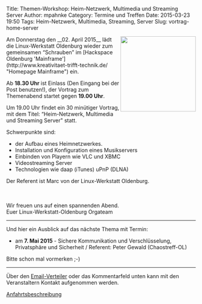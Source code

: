 Title: Themen-Workshop: Heim-Netzwerk, Multimedia und Streaming Server
Author: mpahnke
Category: Termine und Treffen
Date: 2015-03-23 19:50
Tags: Heim-Netzwerk, Multimedia, Streaming, Server
Slug: vortrag-home-server


<img src="/images/hardware_wird_gestellt.JPG" width="200px" align="right" />
Am Donnerstag den __02. April 2015__ lädt die Linux-Werkstatt Oldenburg wieder zum gemeinsamen 
“Schrauben” im [Hackspace Oldenburg 'Mainframe'](http://www.kreativitaet-trifft-technik.de/ "Homepage Mainframe") ein.

Ab __18.30 Uhr__ ist Einlass (Den Eingang bei der Post benutzen!), der Vortrag zum Themenabend startet gegen __19.00 Uhr__. 

Um 19.00 Uhr findet ein 30 minütiger Vortrag, mit 
dem Titel: “Heim-Netzwerk, Multimedia und Streaming Server" statt.

Schwerpunkte sind:

 * der Aufbau eines Heimnetzwerkes.
 * Installation und Konfiguration eines Musikservers
 * Einbinden von Playern wie VLC und XBMC
 * Videostreaming Server
 * Technologien wie daap (iTunes) uPnP (DLNA) 

Der Referent ist Marc von der Linux-Werkstatt Oldenburg.
<br>
<br>
<br>

  Wir freuen uns auf einen spannenden Abend.
<br>
Euer Linux-Werkstatt-Oldenburg Orgateam

---
 
Und hier ein Ausblick auf das nächste Thema mit Termin:
 
* am __7. Mai 2015__ - Sichere Kommunikation und Verschlüsselung, Privatsphäre und Sicherheit / Referent: Peter Gewald (Chaostreff-OL)
 
 
Bitte schon mal vormerken ;-)

--- 

Über den [Email-Verteiler]({filename}/email_verteiler.md) oder das Kommentarfeld unten kann mit den Veranstaltern Kontakt aufgenommen werden.

[Anfahrtsbeschreibung](http://mainframe.io/contact.de.html "Anfahrt Mainframe")